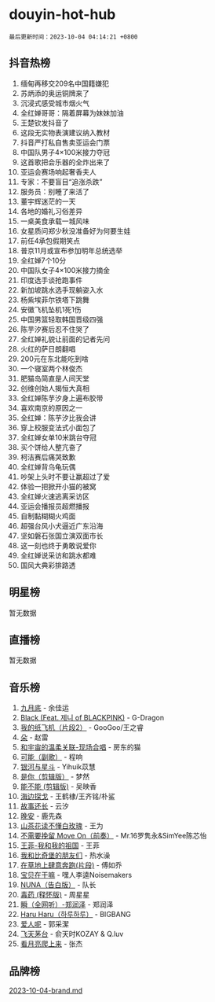 # douyin-hot-hub

`最后更新时间：2023-10-04 04:14:21 +0800`

## 抖音热榜

1. 缅甸再移交209名中国籍嫌犯
1. 苏炳添的奥运铜牌来了
1. 沉浸式感受城市烟火气
1. 全红婵哥哥：隔着屏幕为妹妹加油
1. 王楚钦发抖音了
1. 这段无实物表演建议纳入教材
1. 抖音严打私自售卖亚运会门票
1. 中国队男子4×100米接力夺冠
1. 这首歌把会乐器的全炸出来了
1. 亚运会赛场响起奢香夫人
1. 专家：不要盲目“追涨杀跌”
1. 服务员：别睡了来活了
1. 董宇辉迷茫的一天
1. 各地的婚礼习俗差异
1. 一桌美食承载一城风味
1. 女星质问郑少秋没准备好为何要生娃
1. 前任4承包假期笑点
1. 普京11月或宣布参加明年总统选举
1. 全红婵7个10分
1. 中国队女子4×100米接力摘金
1. 印度选手谈抢跑事件
1. 新加坡跳水选手现躺姿入水
1. 杨紫埃菲尔铁塔下跳舞
1. 安徽飞机坠机1死1伤
1. 中国男篮轻取韩国晋级四强
1. 陈芋汐赛后忍不住哭了
1. 全红婵礼貌让前面的记者先问
1. 火红的萨日朗翻唱
1. 200元在东北能吃到啥
1. 一个寝室两个林俊杰
1. 肥猫岛简直是人间天堂
1. 创维创始人揭恒大真相
1. 全红婵陈芋汐身上遍布胶带
1. 喜欢南京的原因之一
1. 全红婵：陈芋汐比我会讲
1. 穿上校服变法式小面包了
1. 全红婵女单10米跳台夺冠
1. 买个饼给人整亢奋了
1. 柯洁赛后痛哭致歉
1. 全红婵背乌龟玩偶
1. 吵架上头时不要让赢超过了爱
1. 体验一把掀开小猫的被窝
1. 全红婵火速逃离采访区
1. 亚运会播报员超燃播报
1. 自制黏糊糊火鸡面
1. 超强台风小犬逼近广东沿海
1. 坚如磐石张国立演双面市长
1. 这一刻也终于勇敢说爱你
1. 全红婵说采访和跳水都难
1. 国风大典彩排路透

## 明星榜

暂无数据

## 直播榜

暂无数据

## 音乐榜

1. [九月底](https://sf6-cdn-tos.douyinstatic.com/obj/tos-cn-ve-2774/oMfewG4PDTFhF8iz3OGQ7ABH5i6fCgnMaoCbzZ) - 余佳运
1. [Black (Feat. 제니 of BLACKPINK)](https://sf6-cdn-tos.douyinstatic.com/obj/tos-cn-ve-2774/2eb92e2debbe4fe0a552bc099aef7f28) - G-Dragon
1. [我的纸飞机（片段2）](https://sf3-cdn-tos.douyinstatic.com/obj/tos-cn-ve-2774/oM2ZrKcg2CD5AeRB2gkeXOFB1IxAGJdZPazYHf) - GooGoo/王之睿
1. [朵](https://sf3-cdn-tos.douyinstatic.com/obj/tos-cn-ve-2774/932f5bdfcd7c47b880525e92ab8a4999) - 赵雷
1. [和宇宙的温柔关联-现场合唱](https://sf3-cdn-tos.douyinstatic.com/obj/tos-cn-ve-2774/o0hONGDYQBgk0e5bqDeQOonVmncA6tC2nBwZLT) - 房东的猫
1. [可能（副歌）](https://sf3-cdn-tos.douyinstatic.com/obj/tos-cn-ve-2774/cde1731888894259b333569393c2fb51) - 程响
1. [银河与星斗](https://sf6-cdn-tos.douyinstatic.com/obj/tos-cn-ve-2774/3cc0bf5f0ef140f7b6743a631bcf3c58) - Yihuik苡慧
1. [是你（剪辑版）](https://sf3-cdn-tos.douyinstatic.com/obj/tos-cn-ve-2774/46019dae783c4c969944217fe1cfafc4) - 梦然
1. [能不能 (剪辑版)](https://sf6-cdn-tos.douyinstatic.com/obj/tos-cn-ve-2774/fc4a6c45b4a34277ba4088e1d7fdff98) - 吴映香
1. [海边探戈](https://sf3-cdn-tos.douyinstatic.com/obj/tos-cn-ve-2774/os9gE0VQCGqt6VQkZDyBBYvfSDY0QFe3vVmubn) - 王鹤棣/王齐铭/朴鲨
1. [故事还长](https://sf6-cdn-tos.douyinstatic.com/obj/tos-cn-ve-2774/30a26758c8594f0ab81ac675c33ee2c5) - 云汐
1. [晚安](https://sf3-cdn-tos.douyinstatic.com/obj/tos-cn-ve-2774/a724c5e224464218839820f4e4fd632f) - 鹿先森
1. [山茶花读不懂白玫瑰](https://sf3-cdn-tos.douyinstatic.com/obj/tos-cn-ve-2774/osfn8B7DktrRHEPJgPCfDbw7QDQEkwC16BxZg9) - 王为
1. [不需要挽留 Move On（前奏）](https://sf6-cdn-tos.douyinstatic.com/obj/tos-cn-ve-2774/ooCBhgCCkF4nExzQL9WZSUbitfA8IsDkgQIYhe) - Mr.16罗隽永&SimYee陈芯怡
1. [王菲-我和我的祖国](https://sf6-cdn-tos.douyinstatic.com/obj/tos-cn-ve-2774/3ef0f373017541e18566595c96123cab) - 王菲
1. [我和比奇堡的朋友们](https://sf6-cdn-tos.douyinstatic.com/obj/tos-cn-ve-2774/f0505db981ea4a6d91453a15924a82aa) - 热水澡
1. [在草地上肆意奔跑(片段)](https://sf6-cdn-tos.douyinstatic.com/obj/tos-cn-ve-2774/8831d494742f45dabdfa8adb8b817259) - 傅如乔
1. [宝贝在干嘛](https://sf6-cdn-tos.douyinstatic.com/obj/tos-cn-ve-2774/okW4hBCfJI5B2ZEgTCtikhMW7IafzNrBQIYkpJ) - 嘿人李逵Noisemakers
1. [NUNA（告白版）](https://sf6-cdn-tos.douyinstatic.com/obj/tos-cn-ve-2774/a65828cbd8ce41a78a430a58b49f4feb) - 队长
1. [毒药 (释怀版)](https://sf6-cdn-tos.douyinstatic.com/obj/tos-cn-ve-2774/oYILMEAzspdZBIzy4frJNB8ZHPHWAhiwowd4Ad) - 周星星
1. [瞬（全网听）-郑润泽](https://sf6-cdn-tos.douyinstatic.com/obj/tos-cn-ve-2774/o4Vb9eJZClCZTnRQYy0BRSeHGrDtrkrQgIBvQt) - 郑润泽
1. [Haru Haru（하루하루）](https://sf3-cdn-tos.douyinstatic.com/obj/tos-cn-ve-2774/940c04aa98154ee7bdbaaa2ad9f28aec) - BIGBANG
1. [爱人呢](https://sf3-cdn-tos.douyinstatic.com/obj/tos-cn-ve-2774/2041dc10f3c442f1992b439a00eaf2ba) - 郭采潔
1. [飞天茅台](https://sf3-cdn-tos.douyinstatic.com/obj/tos-cn-ve-2774/o4GhTV5kIuMWmC2Ai1WzNglssgBfQaqQCSLxUU) - 俞天时KOZAY & Q.luv
1. [看月亮爬上来](https://sf6-cdn-tos.douyinstatic.com/obj/tos-cn-ve-2774/356c324112764016b25295e535f2daf0) - 张杰

## 品牌榜

[2023-10-04-brand.md](2023-10-04-brand.md)
